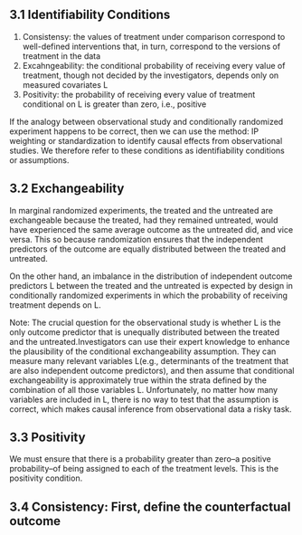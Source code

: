 ## 3.1 Identifiability Conditions

1. Consistensy: the values of treatment under comparison correspond to well-defined interventions that, in turn, correspond to the versions of treatment in the data 
2. Excahngeability: the conditional probability of receiving every value of treatment, though not decided by the investigators, depends only on measured covariates L 
3. Positivity: the probability of receiving every value of treatment conditional on L is greater than zero, i.e., positive

If the analogy between observational study and conditionally randomized experiment happens to be correct, then we can use the method: IP weighting or standardization to identify causal effects from observational studies. We therefore refer to these conditions as identifiability conditions or assumptions.

## 3.2 Exchangeability
In marginal randomized experiments, the treated and the untreated are exchangeable because the treated, had they remained untreated, would have experienced the same average outcome as the untreated did, and vice versa. This so because randomization ensures that the independent predictors of the outcome are equally distributed between the treated and untreated.

On the other hand, an imbalance in the distribution of independent outcome predictors L between the treated and the untreated is expected by design in conditionally randomized experiments in which the probability of receiving treatment depends on L.

Note: The crucial question for the observational study is whether L is the only outcome predictor that is unequally distributed between the treated and the untreated.Investigators can use their expert knowledge to enhance the plausibility of the conditional exchangeability assumption. They can measure many relevant variables L(e.g., determinants of the treatment that are also independent outcome predictors), and then assume that conditional exchangeability is approximately true within the strata defined by the combination of all those variables L. Unfortunately, no matter how many variables are included in L, there is no way to test that the assumption is correct, which makes causal inference from observational data a risky task.

## 3.3 Positivity
We must ensure that there is a probability greater than zero–a positive probability–of being assigned to each of the treatment levels. This is the positivity condition.

## 3.4 Consistency: First, define the counterfactual outcome
